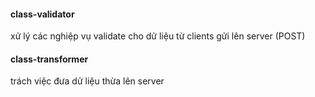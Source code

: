 #### class-validator

xử lý các nghiệp vụ validate cho dử liệu từ clients gửi lên server (POST)

#### class-transformer

trách việc đưa dử liệu thừa lên server
